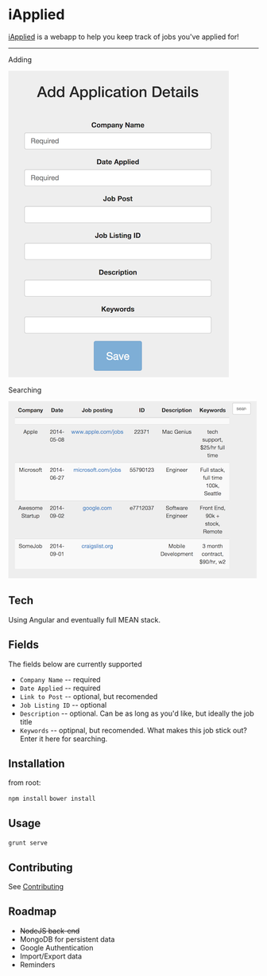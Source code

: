 iApplied
=======

[iApplied](http://iapplied.heroku.com) is a webapp to help you keep track of jobs you've applied for!

----

Adding

![](./add.png)


Searching

![](./list.png)



Tech
-----
Using Angular and eventually full MEAN stack.


Fields
-------

The fields below are currently supported

* `Company Name` -- required
* `Date Applied` -- required
* `Link to Post` -- optional, but recomended
* `Job Listing ID` -- optional
* `Description` -- optional. Can be as long as you'd like, but ideally the job title
* `Keywords` -- optipnal, but recomended. What makes this job stick out? Enter it here for searching.

Installation
-----------
from root:

`npm install`
`bower install`

Usage
-----
`grunt serve`

Contributing
------------

See [Contributing](CONTRIBUTING.md)



Roadmap
---
* ~~NodeJS back-end~~
* MongoDB for persistent data
* Google Authentication
* Import/Export data
* Reminders